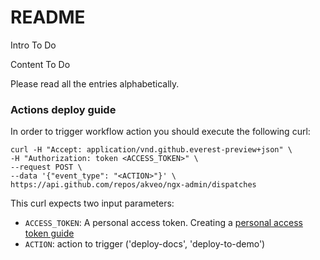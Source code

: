 # README

Intro To Do

Content To Do

Please read all the entries alphabetically.


### Actions deploy guide

In order to trigger workflow action you should execute the following curl:

`curl -H "Accept: application/vnd.github.everest-preview+json" \`  
`-H "Authorization: token <ACCESS_TOKEN>" \`  
`--request POST \`  
`--data '{"event_type": "<ACTION>"}' \`  
`https://api.github.com/repos/akveo/ngx-admin/dispatches`

This curl expects two input parameters:
- `ACCESS_TOKEN`: A personal access token. Creating a [personal access token guide](https://help.github.com/en/github/authenticating-to-github/creating-a-personal-access-token-for-the-command-line)  
- `ACTION`: action to trigger ('deploy-docs', 'deploy-to-demo')
